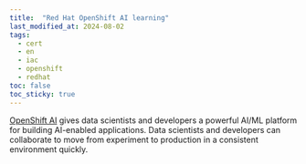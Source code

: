```yaml
---
title:  "Red Hat OpenShift AI learning"
last_modified_at: 2024-08-02
tags:
  - cert
  - en
  - iac
  - openshift
  - redhat
toc: false
toc_sticky: true
---
```


[OpenShift AI](https://www.redhat.com/en/technologies/cloud-computing/openshift/openshift-ai) gives data scientists and developers a powerful AI/ML platform for building AI-enabled applications. Data scientists and developers can collaborate to move from experiment to production in a consistent environment quickly.

<div data-iframe-width="500" data-iframe-height="270" data-share-badge-id="858b6f70-edda-4c93-a117-e7b143f9cb0a" data-share-badge-host="https://www.credly.com"></div><script type="text/javascript" async src="//cdn.credly.com/assets/utilities/embed.js"></script>

<div data-iframe-width="500" data-iframe-height="270" data-share-badge-id="d3f502c8-e593-47f5-83c4-8517e35205f2" data-share-badge-host="https://www.credly.com"></div><script type="text/javascript" async src="//cdn.credly.com/assets/utilities/embed.js"></script>

<div data-iframe-width="500" data-iframe-height="270" data-share-badge-id="d7251aed-ea55-4e8e-840d-aab4d912924a" data-share-badge-host="https://www.credly.com"></div><script type="text/javascript" async src="//cdn.credly.com/assets/utilities/embed.js"></script>

<div data-iframe-width="500" data-iframe-height="270" data-share-badge-id="4648d588-be9e-4b16-8b73-f03e406023c0" data-share-badge-host="https://www.credly.com"></div><script type="text/javascript" async src="//cdn.credly.com/assets/utilities/embed.js"></script>

<div data-iframe-width="500" data-iframe-height="270" data-share-badge-id="5dad349e-abfd-4b07-87d3-d68c10523688" data-share-badge-host="https://www.credly.com"></div><script type="text/javascript" async src="//cdn.credly.com/assets/utilities/embed.js"></script>

<div data-iframe-width="500" data-iframe-height="270" data-share-badge-id="2ef45274-321f-42a7-bf91-be9703161fa4" data-share-badge-host="https://www.credly.com"></div><script type="text/javascript" async src="//cdn.credly.com/assets/utilities/embed.js"></script>